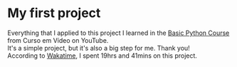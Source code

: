 # My first project
Everything that I applied to this project I learned in the [Basic Python Course](https://www.youtube.com/playlist?list=PLvE-ZAFRgX8hnECDn1v9HNTI71veL3oW0) from Curso em Vídeo on YouTube.<br />
It's a simple project, but it's also a big step for me. Thank you!<br />
According to [Wakatime](https://github.com/wakatime/vscode-wakatime), I spent 19hrs and 41mins on this project.

